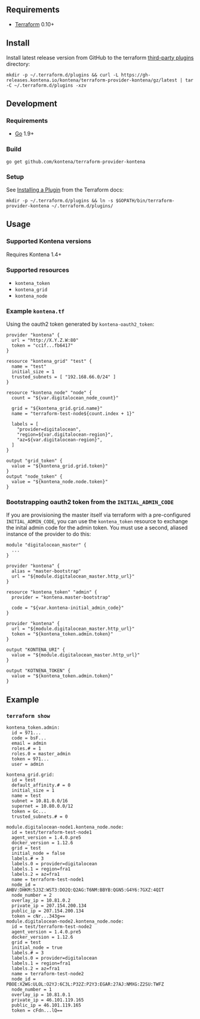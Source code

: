 ## Requirements

* [Terraform](https://www.terraform.io/downloads.html) 0.10+

## Install

Install latest release version from GitHub to the terraform [third-party plugins](https://www.terraform.io/docs/configuration/providers.html#third-party-plugins) directory:

    mkdir -p ~/.terraform.d/plugins && curl -L https://gh-releases.kontena.io/kontena/terraform-provider-kontena/gz/latest | tar -C ~/.terraform.d/plugins -xzv

## Development

### Requirements

* [Go](https://golang.org/doc/install) 1.9+

### Build

    go get github.com/kontena/terraform-provider-kontena

### Setup

See [Installing a Plugin](https://www.terraform.io/docs/plugins/basics.html#installing-a-plugin) from the Terraform docs:

    mkdir -p ~/.terraform.d/plugins && ln -s $GOPATH/bin/terraform-provider-kontena ~/.terraform.d/plugins/

## Usage

### Supported Kontena versions

Requires Kontena 1.4+

### Supported resources

* `kontena_token`
* `kontena_grid`
* `kontena_node`

### Example `kontena.tf`

Using the oauth2 token generated by `kontena-oauth2_token`:

```
provider "kontena" {
  url = "http://X.Y.Z.W:80"
  token = "cc1f...fb6417"
}

resource "kontena_grid" "test" {
  name = "test"
  initial_size = 1
  trusted_subnets = [ "192.168.66.0/24" ]
}

resource "kontena_node" "node" {
  count = "${var.digitalocean_node_count}"

  grid = "${kontena_grid.grid.name}"
  name = "terraform-test-node${count.index + 1}"

  labels = [
    "provider=digitalocean",
    "region=${var.digitalocean-region}",
    "az=${var.digitalocean-region}",
  ]
}

output "grid_token" {
  value = "${kontena_grid.grid.token}"
}
output "node_token" {
  value = "${kontena_node.node.token}"
}
```

### Bootstrapping oauth2 token from the  `INITIAL_ADMIN_CODE`

If you are provisioning the master itself via terraform with a pre-configured `INITIAL_ADMIN_CODE`, you can use the `kontena_token` resource to exchange the inital admin code for the admin token. You must use a second, aliased instance of the provider to do this:


```
module "digitalocean_master" {
  ...
}

provider "kontena" {
  alias = "master-bootstrap"
  url = "${module.digitalocean_master.http_url}"
}

resource "kontena_token" "admin" {
  provider = "kontena.master-bootstrap"

  code = "${var.kontena-initial_admin_code}"
}

provider "kontena" {
  url = "${module.digitalocean_master.http_url}"
  token = "${kontena_token.admin.token}"
}

output "KONTENA_URI" {
  value = "${module.digitalocean_master.http_url}"
}

output "KOTNENA_TOKEN" {
  value = "${kontena_token.admin.token}"
}
```

## Example
### `terraform show`
```
kontena_token.admin:
  id = 971...
  code = bsF...
  email = admin
  roles.# = 1
  roles.0 = master_admin
  token = 971...
  user = admin

kontena_grid.grid:
  id = test
  default_affinity.# = 0
  initial_size = 1
  name = test
  subnet = 10.81.0.0/16
  supernet = 10.80.0.0/12
  token = Gc...
  trusted_subnets.# = 0

module.digitalocean-node1.kontena_node.node:
  id = test/terraform-test-node1
  agent_version = 1.4.0.pre5
  docker_version = 1.12.6
  grid = test
  initial_node = false
  labels.# = 3
  labels.0 = provider=digitalocean
  labels.1 = region=fra1
  labels.2 = az=fra1
  name = terraform-test-node1
  node_id = AHBV:DHKM:5J3Z:WST3:DO2Q:Q2AG:T6NM:BBYB:QGN5:G4Y6:7GXZ:4QIT
  node_number = 2
  overlay_ip = 10.81.0.2
  private_ip = 207.154.200.134
  public_ip = 207.154.200.134
  token = cNr...343g==
module.digitalocean-node2.kontena_node.node:
  id = test/terraform-test-node2
  agent_version = 1.4.0.pre5
  docker_version = 1.12.6
  grid = test
  initial_node = true
  labels.# = 3
  labels.0 = provider=digitalocean
  labels.1 = region=fra1
  labels.2 = az=fra1
  name = terraform-test-node2
  node_id = PBOE:X2WG:ULOL:O2YJ:6C3L:P32Z:P2Y3:EGAR:27AJ:NMXG:Z2SU:TWFZ
  node_number = 1
  overlay_ip = 10.81.0.1
  private_ip = 46.101.119.165
  public_ip = 46.101.119.165
  token = cFdn...lQ==

```
